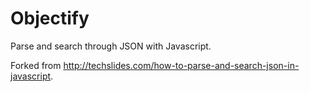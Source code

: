 # Objectify
Parse and search through JSON with Javascript.

Forked from http://techslides.com/how-to-parse-and-search-json-in-javascript.
